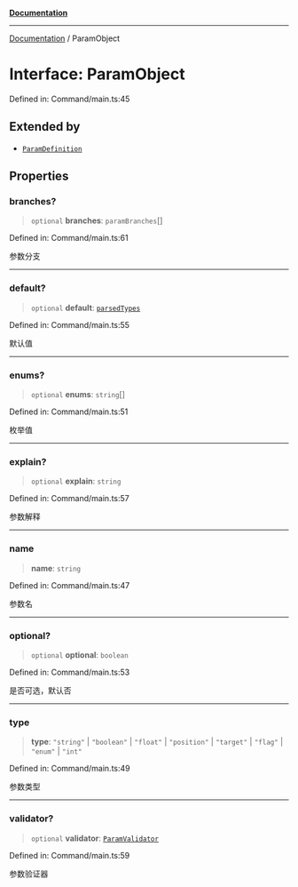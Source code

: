 [**Documentation**](../README.md)

***

[Documentation](../globals.md) / ParamObject

# Interface: ParamObject

Defined in: Command/main.ts:45

## Extended by

- [`ParamDefinition`](ParamDefinition.md)

## Properties

### branches?

> `optional` **branches**: `paramBranches`[]

Defined in: Command/main.ts:61

参数分支

***

### default?

> `optional` **default**: [`parsedTypes`](../type-aliases/parsedTypes.md)

Defined in: Command/main.ts:55

默认值

***

### enums?

> `optional` **enums**: `string`[]

Defined in: Command/main.ts:51

枚举值

***

### explain?

> `optional` **explain**: `string`

Defined in: Command/main.ts:57

参数解释

***

### name

> **name**: `string`

Defined in: Command/main.ts:47

参数名

***

### optional?

> `optional` **optional**: `boolean`

Defined in: Command/main.ts:53

是否可选，默认否

***

### type

> **type**: `"string"` \| `"boolean"` \| `"float"` \| `"position"` \| `"target"` \| `"flag"` \| `"enum"` \| `"int"`

Defined in: Command/main.ts:49

参数类型

***

### validator?

> `optional` **validator**: [`ParamValidator`](ParamValidator.md)

Defined in: Command/main.ts:59

参数验证器
